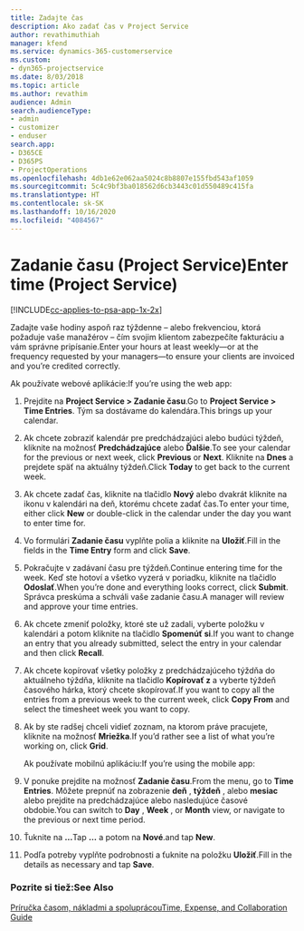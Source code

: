 ```yaml
---
title: Zadajte čas
description: Ako zadať čas v Project Service
author: revathimuthiah
manager: kfend
ms.service: dynamics-365-customerservice
ms.custom:
- dyn365-projectservice
ms.date: 8/03/2018
ms.topic: article
ms.author: revathim
audience: Admin
search.audienceType:
- admin
- customizer
- enduser
search.app:
- D365CE
- D365PS
- ProjectOperations
ms.openlocfilehash: 4db1e62e062aa5024c8b8807e155fbd543af1059
ms.sourcegitcommit: 5c4c9bf3ba018562d6cb3443c01d550489c415fa
ms.translationtype: HT
ms.contentlocale: sk-SK
ms.lasthandoff: 10/16/2020
ms.locfileid: "4084567"
---
```

# <a name="enter-time-project-service"></a><span data-ttu-id="6e00f-103">Zadanie času (Project Service)</span><span class="sxs-lookup"><span data-stu-id="6e00f-103">Enter time (Project Service)</span></span>

[!INCLUDE[cc-applies-to-psa-app-1x-2x](../includes/cc-applies-to-psa-app-1x-2x.md)]

<span data-ttu-id="6e00f-104">Zadajte vaše hodiny aspoň raz týždenne – alebo frekvenciou, ktorá požaduje vaše manažérov – čím svojim klientom zabezpečíte fakturáciu a vám správne pripísanie.</span><span class="sxs-lookup"><span data-stu-id="6e00f-104">Enter your hours at least weekly—or at the frequency requested by your managers—to ensure your clients are invoiced and you’re credited correctly.</span></span>  
  
 <span data-ttu-id="6e00f-105">Ak používate webové aplikácie:</span><span class="sxs-lookup"><span data-stu-id="6e00f-105">If you’re using the web app:</span></span>  
  
1. <span data-ttu-id="6e00f-106">Prejdite na **Project Service > Zadanie času**.</span><span class="sxs-lookup"><span data-stu-id="6e00f-106">Go to **Project Service > Time Entries**.</span></span> <span data-ttu-id="6e00f-107">Tým sa dostávame do kalendára.</span><span class="sxs-lookup"><span data-stu-id="6e00f-107">This brings up your calendar.</span></span>  
  
2. <span data-ttu-id="6e00f-108">Ak chcete zobraziť kalendár pre predchádzajúci alebo budúci týždeň, kliknite na možnosť **Predchádzajúce** alebo **Ďalšie**.</span><span class="sxs-lookup"><span data-stu-id="6e00f-108">To see your calendar for the previous or next week, click **Previous** or **Next**.</span></span> <span data-ttu-id="6e00f-109">Kliknite na **Dnes** a prejdete späť na aktuálny týždeň.</span><span class="sxs-lookup"><span data-stu-id="6e00f-109">Click **Today** to get back to the current week.</span></span>  
  
3. <span data-ttu-id="6e00f-110">Ak chcete zadať čas, kliknite na tlačidlo **Nový** alebo dvakrát kliknite na ikonu v kalendári na deň, ktorému chcete zadať čas.</span><span class="sxs-lookup"><span data-stu-id="6e00f-110">To enter your time, either click **New** or double-click in the calendar under the day you want to enter time for.</span></span>  
  
4. <span data-ttu-id="6e00f-111">Vo formulári **Zadanie času** vyplňte polia a kliknite na **Uložiť**.</span><span class="sxs-lookup"><span data-stu-id="6e00f-111">Fill in the fields in the **Time Entry** form and click **Save**.</span></span>  
  
5. <span data-ttu-id="6e00f-112">Pokračujte v zadávaní času pre týždeň.</span><span class="sxs-lookup"><span data-stu-id="6e00f-112">Continue entering time for the week.</span></span> <span data-ttu-id="6e00f-113">Keď ste hotoví a všetko vyzerá v poriadku, kliknite na tlačidlo **Odoslať**.</span><span class="sxs-lookup"><span data-stu-id="6e00f-113">When you’re done and everything looks correct, click **Submit**.</span></span> <span data-ttu-id="6e00f-114">Správca preskúma a schváli vaše zadanie času.</span><span class="sxs-lookup"><span data-stu-id="6e00f-114">A manager will review and approve your time entries.</span></span>  
  
6. <span data-ttu-id="6e00f-115">Ak chcete zmeniť položky, ktoré ste už zadali, vyberte položku v kalendári a potom kliknite na tlačidlo **Spomenúť si**.</span><span class="sxs-lookup"><span data-stu-id="6e00f-115">If you want to change an entry that you already submitted, select the entry in your calendar and then click **Recall**.</span></span>  
  
7. <span data-ttu-id="6e00f-116">Ak chcete kopírovať všetky položky z predchádzajúceho týždňa do aktuálneho týždňa, kliknite na tlačidlo **Kopírovať z** a vyberte týždeň časového hárka, ktorý chcete skopírovať.</span><span class="sxs-lookup"><span data-stu-id="6e00f-116">If you want to copy all the entries from a previous week to the current week, click **Copy From** and select the timesheet week you want to copy.</span></span>  
  
8. <span data-ttu-id="6e00f-117">Ak by ste radšej chceli vidieť zoznam, na ktorom práve pracujete, kliknite na možnosť **Mriežka**.</span><span class="sxs-lookup"><span data-stu-id="6e00f-117">If you’d rather see a list of what you’re working on, click **Grid**.</span></span>  
  
   <span data-ttu-id="6e00f-118">Ak používate mobilnú aplikáciu:</span><span class="sxs-lookup"><span data-stu-id="6e00f-118">If you’re using the mobile app:</span></span>  
  
9. <span data-ttu-id="6e00f-119">V ponuke prejdite na možnosť **Zadanie času**.</span><span class="sxs-lookup"><span data-stu-id="6e00f-119">From the menu, go to **Time Entries**.</span></span>     <span data-ttu-id="6e00f-120">Môžete prepnúť na zobrazenie **deň** , **týždeň** , alebo **mesiac** alebo prejdite na predchádzajúce alebo nasledujúce časové obdobie.</span><span class="sxs-lookup"><span data-stu-id="6e00f-120">You can switch to **Day** , **Week** , or **Month** view, or navigate to the previous or next time period.</span></span>  
  
10. <span data-ttu-id="6e00f-121">Ťuknite na **…**</span><span class="sxs-lookup"><span data-stu-id="6e00f-121">Tap **…**</span></span> <span data-ttu-id="6e00f-122">a potom na **Nové**.</span><span class="sxs-lookup"><span data-stu-id="6e00f-122">and tap **New**.</span></span>  
  
11. <span data-ttu-id="6e00f-123">Podľa potreby vyplňte podrobnosti a ťuknite na položku **Uložiť**.</span><span class="sxs-lookup"><span data-stu-id="6e00f-123">Fill in the details as necessary and tap **Save**.</span></span>  
  
### <a name="see-also"></a><span data-ttu-id="6e00f-124">Pozrite si tiež:</span><span class="sxs-lookup"><span data-stu-id="6e00f-124">See Also</span></span>  
 [<span data-ttu-id="6e00f-125">Príručka časom, nákladmi a spoluprácou</span><span class="sxs-lookup"><span data-stu-id="6e00f-125">Time, Expense, and Collaboration Guide</span></span>](../psa/time-expense-collaboration-guide.md)
